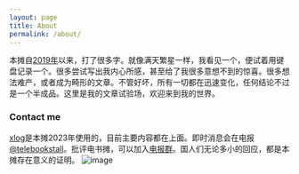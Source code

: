 ```yaml
---
layout: page
title: About
permalink: /about/
---
```

本摊自[2019年](https://telegra.ph/TELEBOOKSTALLINDEX-07-31)以来，打了很多字。就像满天繁星一样，我看见一个，便试着用键盘记录一个。很多尝试写出我内心所感，甚至给了我很多意想不到的惊喜。很多想法难产，或者成为畸形的文章。不管好坏，所有一切都在迅速变化，任何结论不过是一个半成品。这里是我的文章试验场，欢迎来到我的世界。

### Contact me

[xlog](https://telebookstall.xlog.app)是本摊2023年使用的，目前主要内容都在上面。即时消息会在电报[@telebookstall](https://t.me/telebookstall)。批评电书摊，可以加入[电报群](https://t.me/+KVJHfWvAa-MwYzE1)。国人们无论多小的回应，都是本摊存在意义的证明。
![image](https://github.com/telebookstall/telebookstall.github.io/assets/155501632/aa2b5ab1-b63e-41fe-bb33-5b83733f6a74)
